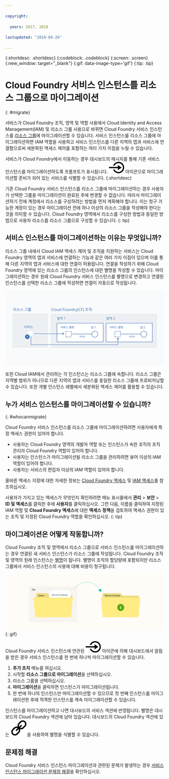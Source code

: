 ```yaml
---

copyright:

  years: 2017, 2018

lastupdated: "2018-04-26"

---
```


{:shortdesc: .shortdesc}
{:codeblock: .codeblock}
{:screen: .screen}
{:new_window: target="_blank"}
{:gif: data-image-type='gif'}
{:tip: .tip}

# Cloud Foundry 서비스 인스턴스를 리소스 그룹으로 마이그레이션
{: #migrate}

서비스가 Cloud Foundry 조직, 영역 및 역할 사용에서 Cloud Identity and Access Management(IAM) 및 리소스 그룹 사용으로 바뀌면 Cloud Foundry 서비스 인스턴스를 [리소스 그룹](/docs/account/resourcegroups.html#rgs)에 마이그레이션할 수 있습니다. 서비스 인스턴스를 리소스 그룹에 마이그레이션하면 IAM 역할을 사용하고 서비스 인스턴스를 다른 지역의 앱과 서비스에 연결함으로써 세분화된 액세스 제어를 포함하는 여러 가지 이점을 누릴 수 있습니다.

서비스가 Cloud Foundry에서 이동하는 경우 대시보드의 메시지를 통해 기존 서비스 인스턴스를 마이그레이션하도록 프롬프트가 표시됩니다. ![이 서비스 인스턴스를 리소스 그룹에 마이그레이션](images/migrate.svg "이 서비스 인스턴스를 리소스 그룹에 마이그레이션") 아이콘으로 마이그레이션할 준비가 되어 있는 서비스를 식별할 수 있습니다.
{:shortdesc}

기존 Cloud Foundry 서비스 인스턴스를 리소스 그룹에 마이그레이션하는 경우 사용자가 선택한 그룹을 마이그레이션이 완료된 후에 변경할 수 없습니다. 따라서 마이그레이션하기 전에 계정에서 리소스를 구성하려는 방법을 먼저 계획해야 합니다. 이는 청구 가능한 계정이 있는 경우 마이그레이션 전에 하나 이상의 리소스 그룹을 작성해야 한다는 것을 의미할 수 있습니다. Cloud Foundry 영역에서 리소스를 구성한 방법과 동일한 방법으로 사용자 리소스를 리소스 그룹으로 구성할 수 있습니다.
{: tip}

## 서비스 인스턴스를 마이그레이션하는 이유는 무엇입니까?

리소스 그룹 내에서 Cloud IAM 액세스 제어 및 조직을 지원하는 서비스는 Cloud Foundry 영역의 앱과 서비스에 연결하는 기능과 같은 여러 가지 이점이 있으며 이를 통해 다른 지역의 앱과 서비스에 대한 연결이 허용됩니다. 연결을 작성하기 위해 Cloud Foundry 영역에 있는 리소스 그룹의 인스턴스에 대한 별명을 작성할 수 있습니다. 마이그레이션하는 경우 원래 Cloud Foundry 서비스 인스턴스를 별명으로 변경하고 연결된 인스턴스를 선택한 리소스 그룹에 작성하면 연결이 자동으로 작성됩니다.

![별명을 작성하기 위해 서비스 인스턴스를 Cloud Foundry 영역에 바인딩](images/alias.svg "별명을 작성하기 위해 서비스 인스턴스를 Cloud Foundry 영역에 바인딩")

또한 Cloud IAM에서 관리하는 각 인스턴스는 리소스 그룹에 속합니다. 리소스 그룹은 지역별 범위가 아니므로 다른 지역의 앱과 서비스를 동일한 리소스 그룹에 프로비저닝할 수 있습니다. 또한 개별 인스턴스 레벨에서 세분화된 액세스 제어를 활용할 수 있습니다.

## 누가 서비스 인스턴스를 마이그레이션할 수 있습니까?
{: #whocanmigrate}

Cloud Foundry 서비스 인스턴스를 리소스 그룹에 마이그레이션하려면 사용자에게 특정 액세스 권한이 있어야 합니다.

* 사용자는 Cloud Foundry 영역의 개발자 역할 또는 인스턴스가 속한 조직의 조직 관리자 Cloud Foundry 역할이 있어야 합니다.
* 사용자는 인스턴스가 마이그레이션될 리소스 그룹을 관리하려면 뷰어 이상의 IAM 역할이 있어야 합니다.
* 사용자는 서비스의 편집자 이상의 IAM 역할이 있어야 합니다.

올바른 액세스 지정에 대한 자세한 정보는 [Cloud Foundry 액세스](/docs/iam/cfaccess.html#cfaccess) 및 [IAM 액세스](/docs/iam/users_roles.html#platformrolestable)를 참조하십시오.

사용자가 가지고 있는 액세스가 무엇인지 확인하려면 메뉴 표시줄에서 **관리** &gt; **보안** &gt; **ID 및 액세스**를 클릭한 후에 **사용자**를 클릭하십시오. 그런 다음, 이름을 클릭하여 지정된 IAM 역할 및 **Cloud Foundry 액세스**에 대한 **액세스 정책**을 검토하여 액세스 권한이 있는 조직 및 지정된 Cloud Foundry 역할을 확인하십시오.
{: tip}


## 마이그레이션은 어떻게 작동합니까?

Cloud Foundry 조직 및 영역에서 리소스 그룹으로 서비스 인스턴스를 마이그레이션하는 경우 연결된 새 서비스 인스턴스가 리소스 그룹에 작성됩니다. Cloud Foundry 조직 및 영역의 원래 인스턴스는 [별명](/docs/cfapps/connecting_apps.html#what_is_alias)이 됩니다. 별명이 조직의 할당량에 포함되지만 리소스 그룹에서 서비스 인스턴스의 사용에 대해 비용이 청구됩니다.

![리소스 그룹으로 Cloud Foundry 서비스 인스턴스 마이그레이션](images/migration.gif){: gif}

Cloud Foundry 서비스 인스턴스에 연관된 ![이 서비스 인스턴스를 리소스 그룹에 마이그레이션](images/migrate.svg "이 서비스 인스턴스를 리소스 그룹에 마이그레이션") 아이콘에 의해 대시보드에서 알림을 받은 경우 서비스 인스턴스를 한 번에 하나씩 마이그레이션할 수 있습니다.

1. **추가 조치** 메뉴를 여십시오.
2. 시작할 **리소스 그룹으로 마이그레이션**을 선택하십시오.
3. 리소스 그룹을 선택하십시오.
4. **마이그레이션**을 클릭하면 인스턴스가 마이그레이션됩니다.
5. 한 번에 하나의 인스턴스만 마이그레이션할 수 있으므로 첫 번째 인스턴스를 마이그레이션한 후에 적격한 인스턴스를 계속 마이그레이션할 수 있습니다.

인스턴스를 마이그레이션하고 나면 대시보드의 서비스 섹션에 반영됩니다. 별명은 대시보드의 Cloud Foundry 섹션에 남아 있습니다. 대시보드의 Cloud Foundry 섹션에 있는 ![링크 아이콘](images/link.svg "별명을 표시하는 링크 아이콘")을 사용하여 별명을 식별할 수 있습니다.

## 문제점 해결

Cloud Foundry 서비스 인스턴스 마이그레이션과 관련된 문제가 발생하는 경우 [서비스 인스턴스 마이그레이션 문제점 해결](/docs/troubleshoot/ts_migration.html)을 확인하십시오.
